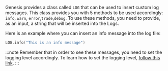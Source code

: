 Genesis provides a class called `LOG` that can be used to insert custom log messages. This class provides you with 
5 methods to be used accordingly: `info`, `warn`, `error`,`trade`,`debug`. To use these methods, you need to provide, as an input,
a string that will be inserted into the Logs.

Here is an example where you can insert an info message into the log file:

``` kotlin
LOG.info("This is an info message")
```

:::note
Remember that in order to see these messages, you need to set the logging level accordingly. To learn how to set the logging level, [follow this link](../../../operations/commands/server-commands/#loglevel).
:::